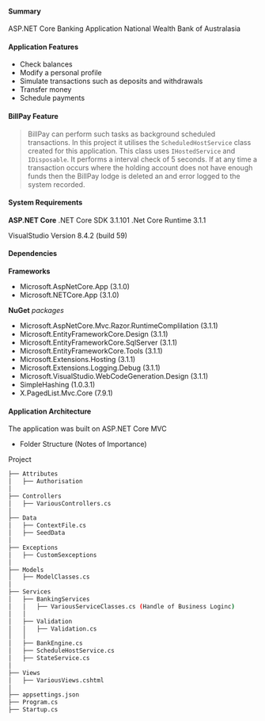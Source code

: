 #### Summary

ASP.NET Core Banking Application
National Wealth Bank of Australasia

#### Application Features

- Check balances
- Modify a personal profile
- Simulate transactions such as deposits and withdrawals
- Transfer money
- Schedule payments

#### BillPay Feature
> BillPay can perform such tasks as background scheduled transactions. In this project it
utilises the `ScheduledHostService` class created for this application. This class uses `IHostedService` and `IDisposable`. It performs a interval check of 5 seconds. If at any time a transaction occurs where the holding account does not have enough funds then the BillPay lodge is deleted an and error logged to the system recorded.

#### System Requirements

**ASP.NET Core**
.NET Core SDK 3.1.101
.Net Core Runtime 3.1.1

VisualStudio Version 8.4.2 (build 59)

#### Dependencies

**Frameworks**
- Microsoft.AspNetCore.App (3.1.0)
- Microsoft.NETCore.App (3.1.0)

**NuGet** *packages*

- Microsoft.AspNetCore.Mvc.Razor.RuntimeComplilation (3.1.1)
- Microsoft.EntityFrameworkCore.Design (3.1.1)
- Microsoft.EntityFrameworkCore.SqlServer (3.1.1)
- Microsoft.EntityFrameworkCore.Tools (3.1.1)
- Microsoft.Extensions.Hosting (3.1.1)
- Microsoft.Extensions.Logging.Debug (3.1.1)
- Microsoft.VisualStudio.WebCodeGeneration.Design (3.1.1)
- SimpleHashing (1.0.3.1)
- X.PagedList.Mvc.Core (7.9.1)


#### Application Architecture
The application was built on ASP.NET Core MVC

- Folder Structure (Notes of Importance)

 Project
 
```bash
├── Attributes
│   ├── Authorisation
│
├── Controllers
│   ├── VariousControllers.cs
│
├── Data
│   ├── ContextFile.cs
│   ├── SeedData
│
├── Exceptions
│   ├── CustomSexceptions
│
├── Models
│   ├── ModelClasses.cs
│
├── Services
│   ├── BankingServices
│   │   ├── VariousServiceClasses.cs (Handle of Business Loginc)
│   │
│   ├── Validation 
│   │   ├── Validation.cs
│   │
│   ├── BankEngine.cs
│   ├── ScheduleHostService.cs
│   ├── StateService.cs
│
├── Views
│   ├── VariousViews.cshtml
│
├── appsettings.json
├── Program.cs
├── Startup.cs
```


